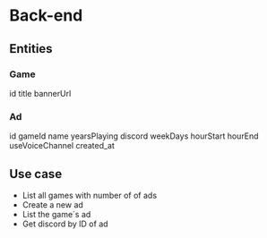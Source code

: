 # Back-end

## Entities

### Game

id
title
bannerUrl

### Ad

id
gameId
name
yearsPlaying
discord
weekDays
hourStart
hourEnd
useVoiceChannel
created_at

## Use case

- List all games with number of of ads
- Create a new ad
- List the game´s ad
- Get discord by ID of ad 